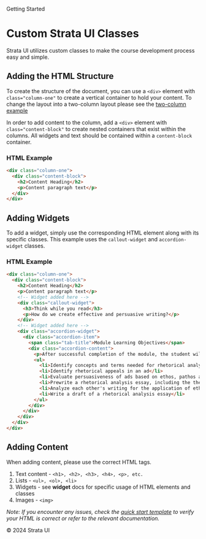 <p class="section-text">Getting Started</p>

# Custom Strata UI Classes

Strata UI utilizes custom classes to make the course development process easy and simple.

## Adding the HTML Structure

To create the structure of the document, you can use a `<div>` element with `class="column-one"` to create a vertical container to hold your content. To change the layout into a two-column layout please see the [two-column example](/layouts/two-column.md)

In order to add content to the column, add a `<div>` element with `class="content-block"` to create nested containers that exist within the columns. All widgets and text should be contained within a `content-block` container.

### HTML Example

```html
<div class="column-one">
  <div class="content-block">
    <h2>Content Heading</h2>
    <p>Content paragraph text</p>
  </div>
</div>
```

## Adding Widgets

To add a widget, simply use the corresponding HTML element along with its specific classes. This example uses the `callout-widget` and `accordion-widget` classes.

### HTML Example

```html
<div class="column-one">
  <div class="content-block">
    <h2>Content Heading</h2>
    <p>Content paragraph text</p>
    <!-- Widget added here -->
    <div class="callout-widget">
      <h3>Think while you read</h3>
      <p>How do we create effective and persuasive writing?</p>
    </div>
    <!-- Widget added here -->
    <div class="accordion-widget">
      <div class="accordion-item">
        <span class="tab-title">Module Learning Objectives</span>
        <div class="accordion-content">
          <p>After successful completion of the module, the student will be able to:</p>
          <ul>
            <li>Identify concepts and terms needed for rhetorical analysis</li>
            <li>Identify rhetorical appeals in an ad</li>
            <li>Evaluate persuasiveness of ads based on ethos, pathos and logos</li>
            <li>Prewrite a rhetorical analysis essay, including the thesis statement</li>
            <li>Analyze each other's writing for the application of ethos, pathos, and logos in peer reviews</li>
            <li>Write a draft of a rhetorical analysis essay</li>
          </ul>
        </div>
      </div>
    </div>
  </div>
</div>
```

## Adding Content

When adding content, please use the correct HTML tags.

1. Text content - `<h1>, <h2>, <h3>, <h4>, <p>, etc.`
2. Lists - `<ul>, <ol>, <li>`
3. Widgets - see **widget** docs for specific usage of HTML elements and classes
4. Images - `<img>`

_Note: If you encounter any issues, check the [quick start template](getting-started/quick-start) to verify your HTML is correct or refer to the relevant documentation._

  <div class="footer">
    <p>&copy; 2024 Strata UI</p>
  </div>
